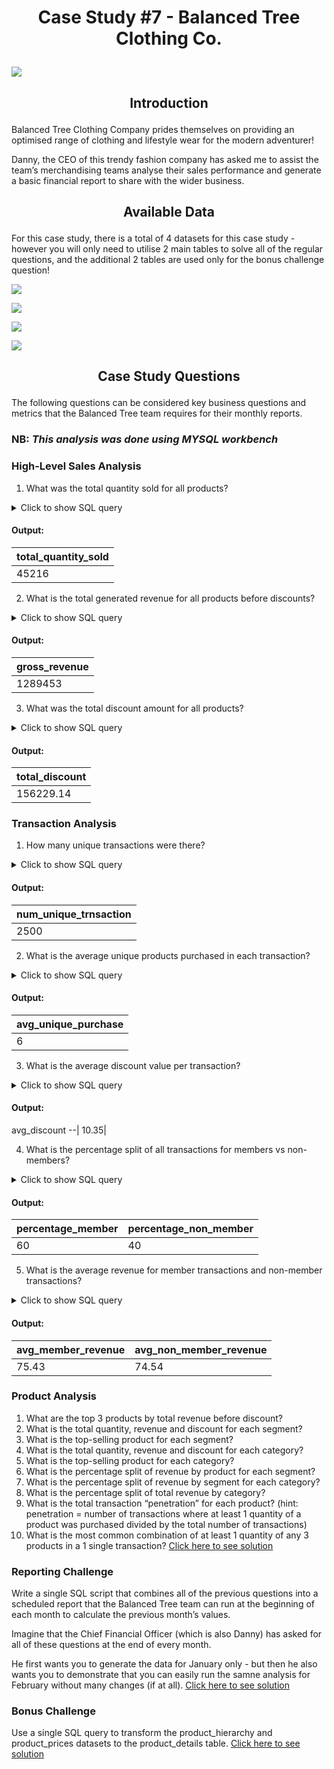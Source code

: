 # <p align="center" style="margin-top: 0px;"> Case Study #7 - Balanced Tree Clothing Co.
![](image_case_study_7.png)

## <p align="center" style="margin-top: 0px;"> Introduction

Balanced Tree Clothing Company prides themselves on providing an optimised range of clothing and lifestyle wear for the modern adventurer!

Danny, the CEO of this trendy fashion company has asked me to assist the team’s merchandising teams analyse their sales performance and generate a basic financial report to share with the wider business.


## <p align="center" style="margin-top: 0px;"> Available Data

For this case study, there is a total of 4 datasets for this case study - however you will only need to utilise 2 main tables to solve all of the regular questions, and the additional 2 tables are used only for the bonus challenge question!

![](table_7_1.PNG)

![](table_7_2.PNG)

![](table_7_3.PNG)

![](table_7_4.PNG)


## <p align="center" style="margin-top: 0px;"> Case Study Questions

The following questions can be considered key business questions and metrics that the Balanced Tree team requires for their monthly reports.

### NB: _This analysis was done using MYSQL workbench_

### High-Level Sales Analysis
1.  What was the total quantity sold for all products?
<details>
<summary>Click to show SQL query</summary>
  
```sql
select sum(qty)  as total_quantity_sold
from sales;
```

</details>

#### Output:
total_quantity_sold |
--|
45216|


2.  What is the total generated revenue for all products before discounts?
<details>
<summary>Click to show SQL query</summary>
  
```sql
select sum(qty*price) as gross_revenue
from sales;
```

</details>

#### Output:
gross_revenue|
--|
1289453|

3.  What was the total discount amount for all products?
<details>
<summary>Click to show SQL query</summary>
  
```sql
select round(sum(discount*(qty*price)/100), 2) as total_discount
from sales;
```
</details>

#### Output:
total_discount|
--|
156229.14|

### Transaction Analysis
1.  How many unique transactions were there?
<details>
<summary>Click to show SQL query</summary>
	
```sql
select count(distinct txn_id) as num_unique_trnsaction
from sales;
```
	
</details>

#### Output:
num_unique_trnsaction|
--|
2500|

2.  What is the average unique products purchased in each transaction?
<details>
<summary>Click to show SQL query</summary>
	
```sql
select round(avg(unique_product)) as avg_unique_purchase
from (select txn_id, count(distinct prod_id) as unique_product
		from sales group by txn_id) as uniquiue_txn;
```

</details>

#### Output:
avg_unique_purchase|
--|
6|

3.  What is the average discount value per transaction?
<details>
<summary>Click to show SQL query</summary>

```sql
select round(avg(discount*qty*price/100),2) as avg_discount
from sales;
```

</details>

#### Output:
avg_discount
--|
10.35|

4.  What is the percentage split of all transactions for members vs non-members?
<details>
<summary>Click to show SQL query</summary>

```sql
select round(num_member*100/(num_member + num_non_member)) as percentage_member,
	 round(num_non_member*100/(num_member + num_non_member)) as percentage_non_member
from (select count(distinct txn_id) as num_member
		from sales
		where member = TRUE) as m,
	(select count(distinct txn_id) as num_non_member
		from sales
		where member = FALSE) as nm;
```

</details>

#### Output:
percentage_member | percentage_non_member|
--|--
60 | 40|

5.  What is the average revenue for member transactions and non-member transactions?
<details>
<summary>Click to show SQL query</summary>

```sql
with txn_sales as (select *, (qty*price) as goods_amount, (discount*qty*price/100) as discount_amount
		from sales),
non_member as (select round(avg(goods_amount- discount_amount), 2) as avg_non_member_revenue
		from txn_sales
		where member = FALSE),
members as (select round(avg(goods_amount- discount_amount), 2) as avg_member_revenue
		from txn_sales
		where member = TRUE)
select member_revenue, non_member_revenue
from members, non_member;
```

</details>

#### Output:
avg_member_revenue |  avg_non_member_revenue|
--|--
75.43| 74.54|

###  Product Analysis
1.  What are the top 3 products by total revenue before discount?
2.  What is the total quantity, revenue and discount for each segment?
3.  What is the top-selling product for each segment?
4.  What is the total quantity, revenue and discount for each category?
5.  What is the top-selling product for each category?
6.  What is the percentage split of revenue by product for each segment?
7.  What is the percentage split of revenue by segment for each category?
8.  What is the percentage split of total revenue by category?
9.  What is the total transaction “penetration” for each product? (hint: penetration = number of transactions where at least 1 quantity of a product was purchased divided by the total number of transactions)
10.  What is the most common combination of at least 1 quantity of any 3 products in a 1 single transaction?
[Click here to see solution](/product_analysis.md)

### Reporting Challenge
Write a single SQL script that combines all of the previous questions into a scheduled report that the Balanced Tree team can run at the beginning of each month to calculate the previous month’s values.

Imagine that the Chief Financial Officer (which is also Danny) has asked for all of these questions at the end of every month.

He first wants you to generate the data for January only - but then he also wants you to demonstrate that you can easily run the samne analysis for February without many changes (if at all). [Click here to see solution](/Reporting%20Challenge%20solution.txt)

### Bonus Challenge
Use a single SQL query to transform the product_hierarchy and product_prices datasets to the product_details table. [Click here to see solution](/Bonus%20Challenge%20solution.txt)
